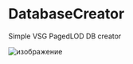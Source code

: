 # DatabaseCreator
Simple VSG PagedLOD DB creator

![изображение](https://user-images.githubusercontent.com/46933109/179282997-43be8ff0-869f-4280-a047-99111fd5de22.png)
